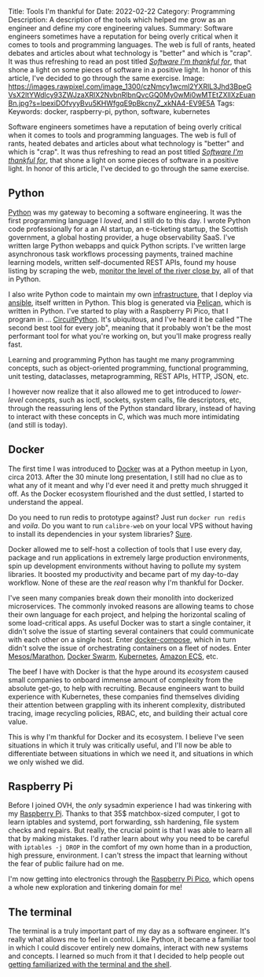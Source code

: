 Title: Tools I'm thankful for
Date: 2022-02-22
Category: Programming
Description: A description of the tools which helped me grow as an engineer and define my core engineering values.
Summary: Software engineers sometimes have a reputation for being overly critical when it comes to tools and programming languages. The web is full of rants, heated debates and articles about what technology is "better" and which is "crap". It was thus refreshing to read an post titled [_Software I'm thankful for_](https://www.jowanza.com/blog/2022/2/21/software-im-thankful-for), that shone a light on some pieces of software in a positive light. In honor of this article, I've decided to go through the same exercise.
Image: https://images.rawpixel.com/image_1300/czNmcy1wcml2YXRlL3Jhd3BpeGVsX2ltYWdlcy93ZWJzaXRlX2NvbnRlbnQvcGQ0My0wMi0wMTEtZXllXzEuanBn.jpg?s=lpexiDOfvyyBvu5KHWfgqE9pBkcnyZ_xkNA4-EV9E5A
Tags:
Keywords: docker, raspberry-pi, python, software, kubernetes


Software engineers sometimes have a reputation of being overly critical when it comes to tools and programming languages. The web is full of rants, heated debates and articles about what technology is "better" and which is "crap". It was thus refreshing to read an post titled [_Software I'm thankful for_](https://www.jowanza.com/blog/2022/2/21/software-im-thankful-for), that shone a light on some pieces of software in a positive light. In honor of this article, I've decided to go through the same exercise.


## Python

[Python](https://python.org) was my gateway to becoming a software engineering. It was the first programming language I _loved_, and I still do to this day.
I wrote Python code professionally for a an AI startup, an e-ticketing startup, the Scottish government, a global hosting provider, a huge observability SaaS. I've written large Python webapps and quick Python scripts. I've written large asynchronous task workflows processing payments, trained machine learning models, written self-documented REST APIs, found my house listing by scraping the web, [monitor the level of the river close by](/river-monitoring-with-datadog), all of that in Python.

I also write Python code to maintain my own [infrastructure](https://github.com/brouberol/infrastructure), that I deploy via [ansible](https://docs.ansible.com/), itself written in Python. This blog is generated via [Pelican](https://pelican.readthedocs.org), which is written in Python. I've started to play with a Raspberry Pi Pico, that I program in ... [CircuitPython](http://docs.circuitpython.org/en/latest/README.html). It's ubiquitous, and I've heard it be called "The second best tool for every job", meaning that it probably won't be the most performant tool for what you're working on, but you'll make progress really fast.

Learning and programming Python has taught me many programming concepts, such as object-oriented programming, functional programming, unit testing, dataclasses, metaprogramming, REST APIs, HTTP, JSON, etc.

I however now realize that it also allowed me to get introduced to _lower-level_ concepts, such as ioctl, sockets, system calls, file descriptors, etc, through the reassuring lens of the Python standard library, instead of having to interact with these concepts in C, which was much more intimidating (and still is today).


## Docker

The first time I was introduced to [Docker](https://docs.docker.com/) was at a Python meetup in Lyon, circa 2013. After the 30 minute long presentation, I still had no clue as to what any of it meant and why I'd ever need it and pretty much shrugged it off. As the Docker ecosystem flourished and the dust settled, I started to understand the appeal.

Do you need to run redis to prototype against? Just run `docker run redis` and _voila_. Do you want to run `calibre-web` on your local VPS without having to install its dependencies in your system libraries? [Sure](https://github.com/brouberol/infrastructure/blob/0e2ece50b45bc998cfc09dff1dc002c96f91cdee/playbooks/roles/gallifrey/calibre/tasks/main.yml#L10-L26).

Docker allowed me to self-host a collection of tools that I use every day, package and run applications in extremely large production environments, spin up development environments without having to pollute my system libraries. It boosted my productivity and became part of my day-to-day workflow. None of these are the _real_ reason why I'm thankful for Docker.

I've seen many companies break down their monolith into dockerized microservices. The commonly invoked reasons are allowing teams to chose their own language for each project, and helping the horizontal scaling of some load-critical apps. As useful Docker was to start a single container, it didn't solve the issue of starting several containers that could communicate with each other on a single host. Enter [docker-compose](https://docs.docker.com/compose/), which in turn didn't solve the issue of orchestrating containers on a fleet of nodes. Enter [Mesos/Marathon](https://mesosphere.github.io/marathon/), [Docker Swarm](https://docs.docker.com/engine/swarm/), [Kubernetes](https://kubernetes.io), [Amazon ECS](https://aws.amazon.com/fr/ecs/), etc.

The beef I have with Docker is that the hype around its _ecosystem_ caused small companies to onboard immense amount of complexity from the absolute get-go, to help with recruiting. Because engineers want to build experience with Kubernetes, these companies find themselves dividing their attention between grappling with its inherent complexity, distributed tracing, image recycling policies, RBAC, etc, and building their actual core value.  

This is why I'm thankful for Docker and its ecosystem. I believe I've seen situations in which it truly was critically useful, and I'll now be able to differentiate between situations in which we need it, and situations in which we only wished we did. 


## Raspberry Pi

Before I joined OVH, the _only_ sysadmin experience I had was tinkering with my [Raspberry Pi](https://www.raspberrypi.com/products/raspberry-pi-4-model-b/). Thanks to that 35$ matchbox-sized computer, I got to learn iptables and systemd, port forwarding, ssh hardening, file system checks and repairs. But really, the crucial point is that I was able to learn all that by making mistakes. I'd rather learn about why you need to be careful with `iptables -j DROP` in the comfort of my own home than in a production, high pressure, environment. I can't stress the impact that learning without the fear of public failure had on me. 

I'm now getting into electronics through the [Raspberry Pi Pico](https://www.raspberrypi.com/products/raspberry-pi-pico/), which opens a whole new exploration and tinkering domain for me!


## The terminal

The terminal is a truly important part of my day as a software engineer. It's really what allows me to feel in control. Like Python, it became a familiar tool in which I could discover entirely new domains, interact with new systems and concepts. I learned so much from it that I decided to help people out [getting familiarized with the terminal and the shell](/category/essential-tools-and-practices-for-the-aspiring-software-developer). 